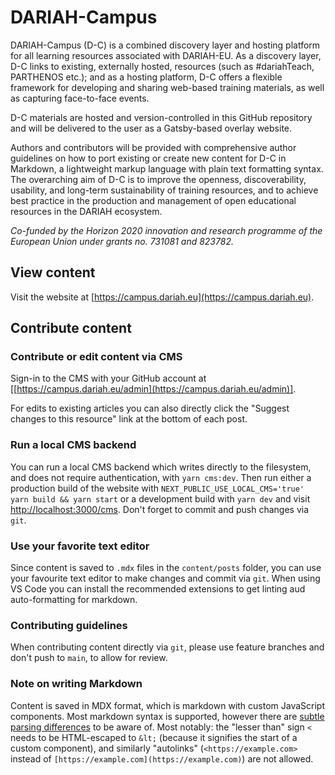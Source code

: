 <!--lint disable first-heading-level-->

# DARIAH-Campus

DARIAH-Campus (D-C) is a combined discovery layer and hosting platform for all
learning resources associated with DARIAH-EU. As a discovery layer, D-C links to
existing, externally hosted, resources (such as #dariahTeach, PARTHENOS etc.);
and as a hosting platform, D-C offers a flexible framework for developing and
sharing web-based training materials, as well as capturing face-to-face events.

D-C materials are hosted and version-controlled in this GitHub repository and
will be delivered to the user as a Gatsby-based overlay website.

Authors and contributors will be provided with comprehensive author guidelines
on how to port existing or create new content for D-C in Markdown, a lightweight
markup language with plain text formatting syntax. The overarching aim of D-C is
to improve the openness, discoverability, usability, and long-term
sustainability of training resources, and to achieve best practice in the
production and management of open educational resources in the DARIAH ecosystem.

_Co-funded by the Horizon 2020 innovation and research programme of the European
Union under grants no. 731081 and 823782._

## View content

Visit the website at [https://campus.dariah.eu](https://campus.dariah.eu).

## Contribute content

### Contribute or edit content via CMS

Sign-in to the CMS with your GitHub account at
\[[https://campus.dariah.eu/admin](https://campus.dariah.eu/admin)].

For edits to existing articles you can also directly click the "Suggest changes
to this resource" link at the bottom of each post.

### Run a local CMS backend

You can run a local CMS backend which writes directly to the filesystem, and
does not require authentication, with `yarn cms:dev`. Then run either a
production build of the website with
`NEXT_PUBLIC_USE_LOCAL_CMS='true' yarn build && yarn start` or a development
build with `yarn dev` and visit
[http://localhost:3000/cms](http://localhost:3000/admin). Don't forget to commit
and push changes via `git`.

### Use your favorite text editor

Since content is saved to `.mdx` files in the `content/posts` folder, you can
use your favourite text editor to make changes and commit via `git`. When using
VS Code you can install the recommended extensions to get linting aud
auto-formatting for markdown.

### Contributing guidelines

When contributing content directly via `git`, please use feature branches and
don't push to `main`, to allow for review.

### Note on writing Markdown

Content is saved in MDX format, which is markdown with custom JavaScript
components. Most markdown syntax is supported, however there are
[subtle parsing differences](https://github.com/micromark/mdx-state-machine#72-deviations-from-markdown)
to be aware of. Most notably: the "lesser than" sign `<` needs to be
HTML-escaped to `&lt;` (because it signifies the start of a custom component),
and similarly "autolinks" (`<https://example.com>` instead of
`[https://example.com](https://example.com)`) are not allowed.
